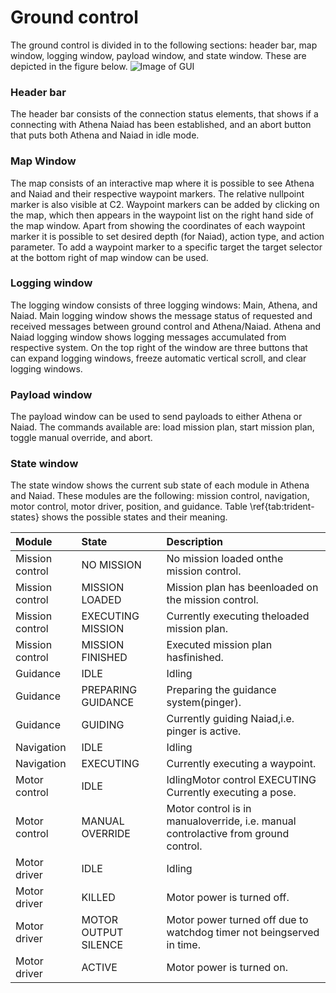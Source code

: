 # Ground control
The ground control is divided in to the following sections: header bar, map window, logging window, payload window, and state window. These are depicted in the figure below.
![Image of GUI](https://i.imgur.com/XMxbskp.png)

### Header bar
The header bar consists of the connection status elements, that shows if a connecting with Athena Naiad has been established, and an abort button that puts both Athena and Naiad in idle mode.

### Map Window
The map consists of an interactive map where it is possible to see Athena and Naiad and their respective waypoint markers. The relative nullpoint marker is also visible at C2. Waypoint markers can be added by clicking on the map, which then appears in the waypoint list on the right hand side of the map window. Apart from showing the coordinates of each waypoint marker it is possible to set desired depth (for Naiad), action type, and action parameter. To add a waypoint marker to a specific target the target selector at the bottom right of map window can be used.

### Logging window
The logging window consists of three logging windows: Main, Athena, and Naiad. Main logging window shows the message status of requested and received messages between ground control and Athena/Naiad. Athena and Naiad logging window shows logging messages accumulated from respective system. On the top right of the window are three buttons that can expand logging windows, freeze automatic vertical scroll, and clear logging windows.

### Payload window
The payload window can be used to send payloads to either Athena or Naiad. The commands available are: load mission plan, start mission plan, toggle manual override, and abort.

### State window
The state window shows the current sub state of each module in Athena and Naiad. These modules are the following: mission control, navigation, motor control, motor driver, position, and guidance. Table \ref{tab:trident-states} shows the possible states and their meaning.

| Module            | State                 | Description                                                                       |
| :--------------   | :-------------------- | :---------------------------------------------------------------------------------|
| Mission control   | NO MISSION            | No mission loaded onthe mission control.                                          |
| Mission control   | MISSION LOADED        | Mission plan has beenloaded on the mission control.                               |
| Mission control   | EXECUTING MISSION     | Currently executing theloaded mission plan.                                       |
| Mission control   | MISSION FINISHED      | Executed mission plan hasfinished.                                                |
| Guidance          | IDLE                  | Idling                                                                            |
| Guidance          | PREPARING GUIDANCE    | Preparing the guidance system(pinger).                                            |
| Guidance          | GUIDING               | Currently guiding Naiad,i.e. pinger is active.                                    |
| Navigation        | IDLE                  | Idling                                                                            |
| Navigation        | EXECUTING             | Currently executing a waypoint.                                                   |
| Motor control     | IDLE                  | IdlingMotor control EXECUTING Currently executing a pose.                         |
| Motor control     | MANUAL OVERRIDE       | Motor control is in manualoverride, i.e. manual controlactive from ground control.|
| Motor driver      | IDLE                  | Idling                                                                            |
| Motor driver      | KILLED                | Motor power is turned off.                                                        |
| Motor driver      | MOTOR OUTPUT SILENCE  | Motor power turned off due to watchdog timer not beingserved in time.             |
| Motor driver      | ACTIVE                | Motor power is turned on.                                                         |